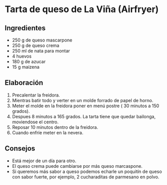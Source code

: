 # Tarta de queso de La Viña (Airfryer)
## Ingredientes
- 250 g de queso mascarpone
- 250 g de queso crema
- 250 ml de nata para montar
- 4 huevos
- 180 g de azucar
- 15 g maizena 
## Elaboración
1. Precalentar la freidora.
2. Mientras batir todo y verter en un molde forrado de papel de horno.
3. Meter el molde en la freidora poner en menú postre ( 30 minutos a 150 grados).
4. Despues 8 minutos a 165 grados. La tarta tiene que quedar bailonga, moviendose el centro.
5. Reposar 10 minutos dentro de la freidora.
6. Cuando enfríe meter en la nevera.
## Consejos
- Está mejor de un día para otro.
- El queso crema puede cambiarse por más queso marcaspone.
- Si queremos más sabor a queso podemos echarle un poquitín de queso con sabor fuerte, por ejemplo, 2 cucharaditas de parmesano en polvo.